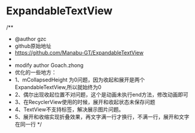 # ExpandableTextView

/**
 * @author gzc
 * github原始地址
 * https://github.com/Manabu-GT/ExpandableTextView
 *
 * modify author  Goach.zhong
 * 优化的一些地方：
 *  1、mCollapsedHeight 为0问题，因为收起和展开是两个ExpandableTextView,所以就始终为0
 *  2、偶尔出现收起位置不对问题，这个是动画未执行end方法，修改动画即可
 *  3、在RecyclerView使用的时候，展开和收起状态未保存问题
 *  4、TextView不支持<img>标签，解决展示图片问题。
 *  5、展开和收缩实现折叠效果，再文字满一行才换行，不满一行，展开和文字在同一行
 */
